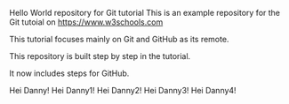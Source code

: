 Hello World repository for Git tutorial 
This is an example repository for the Git tutoial on https://www.w3schools.com 

This tutorial focuses mainly on Git and GitHub as its remote.

This repository is built step by step in the tutorial.

It now includes steps for GitHub.


Hei Danny!
Hei Danny1!
Hei Danny2!
Hei Danny3!
Hei Danny4!


